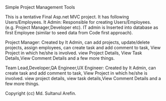 Simple Project Management Tools

This is a tentative Final Asp.net MVC project. It has following Users/Employees.
It Admin:
Responsible for creating Users/Employees. (e.g. Project Manager,Developer etc).
IT admin is Inserted into database as first Employee (similar to seed data from Code first approach).

Project Manager:
Created by It Admin, can add projects, update/delete projects, assign employees, can create task and add
comment to task, View Project in which he/she is involved. view Project Details, 
View Task Details,View Comment Details and a few more things.

Team Lead,Developer,QA Engineer,UX Engineer:
Created by It Admin, can create task and add comment to task,
View Project in which he/she is involved. view project details, view task details,View Comment Details
and a few more things.

Copyright (cc) Md. Sultanul Arefin.
